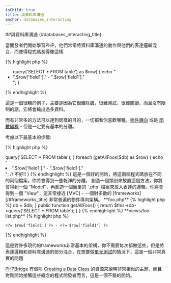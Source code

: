 ```yaml
---
isChild: true
title: 與資料庫溝通
anchor: databases_interacting
---
```


##與資料庫溝通 {#databases_interacting_title}

當開發者們開始學習PHP，他們常常將資料庫溝通的動作與他們的表達邏輯混合，而使得程式碼長得像這樣:

{% highlight php %}
<ul>
<?php
foreach ($db->query('SELECT * FROM table') as $row) {
    echo "<li>".$row['field1']." - ".$row['field1']."</li>";
}
</ul>
{% endhighlight %}

這是一個很糟的例子，主要是因為它很難除蟲，很難測試，很難閱讀，而且沒有限制的話，它將會輸出過多資料。

而有非常多的方法可以達到同樣的目的，一切都看你喜歡哪種，[物件導向](/#object-oriented-programming) 或是 [函數編程](/#functional-programming) - 但是一定要有基本的分離。

考慮以下最基本的步驟:

{% highlight php %}
<?php
function getAllFoos($db) {
    return $db->query('SELECT * FROM table');
}

foreach (getAllFoos($db) as $row) {
    echo "<li>".$row['field1']." - ".$row['field1']."</li>"; // 不好!!
}
{% endhighlight %}

這是一個好的開始，將這兩個程式碼放在不同的兩個檔案，你將會得到一些乾淨的分離。

創造一個類別來放置這個方法，你將會得到一個 "Model"，再創造一個簡單的 `.php` 檔案來放入表達的邏輯，你將會得到一個 "View"，這非常接近 [MVC] - 一個對多數的 [frameworks](/#frameworks_title) 非常普遍的物件導向架構。

**foo.php**

{% highlight php %}
<?php

$db = new PDO('mysql:host=localhost;dbname=testdb;charset=utf8', 'username', 'password');

// 使你的model可以被使用
include 'models/FooModel.php';

// 創造一個實例
$fooList = new FooModel($db);

// 展示你的view
include 'views/foo-list.php';
{% endhighlight %}


**models/FooModel.php**

{% highlight php %}
<?php
class Foo()
{
    protected $db;

    public function __construct(PDO $db)
    {
        $this->db = $db;
    }

    public function getAllFoos() {
        return $this->db->query('SELECT * FROM table');
    }
}
{% endhighlight %}

**views/foo-list.php**

{% highlight php %}
<? foreach ($fooList as $row): ?>
    <?= $row['field1'] ?> - <?= $row['field1'] ?>
<? endforeach ?>
{% endhighlight %}

這是對許多現代的frameworks非常基本的架構，你不需要每次都做這些，但是將表達邏輯和資料庫溝通的部分混合，在想要做[單元測試](/#unit-testing)的情況下，這是一個非常真實的問題

[PHPBridge] 有個叫 [Creating a Data Class] 的資源來說明非常相似的主題，而且對剛開始接觸這些概念的程式開發者而言，這是一個不錯的開始。

[MVC]: http://code.tutsplus.com/tutorials/mvc-for-noobs--net-10488
[PHPBridge]: http://phpbridge.org/
[Creating a Data Class]: http://phpbridge.org/intro-to-php/creating_a_data_class